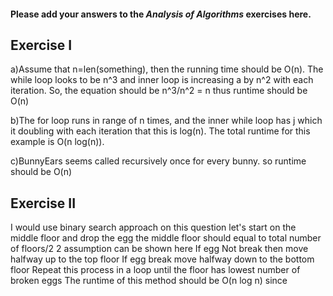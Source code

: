 #### Please add your answers to the ***Analysis of  Algorithms*** exercises here.

## Exercise I

a)Assume that n=len(something), then the running time should be O(n). The while loop looks to be n^3 and inner loop is increasing a by n^2 with each iteration. So, the equation should be n^3/n^2 = n thus runtime should be O(n)


b)The for loop runs in range of n times, and the inner while loop has j which it doubling with each iteration that this is log(n). The total runtime for this example is O(n log(n)).


c)BunnyEars seems called recursively once for every bunny. so runtime should be O(n)

## Exercise II

I would use binary search approach on this question
let's start on the middle floor and drop the egg the middle floor should equal to total number of floors/2
2 assumption can be shown here
If egg Not break then move halfway up to the top floor
If egg break move halfway down to the bottom floor
Repeat this process in a loop until the floor has lowest number of broken eggs
The runtime of this method should be O(n log n) since 


